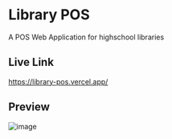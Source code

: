 # Library POS
A POS Web Application for highschool libraries

## Live Link
https://library-pos.vercel.app/

## Preview
![image](https://user-images.githubusercontent.com/6060064/230548231-2474f17c-7246-4748-a57f-4317854ed242.png)
